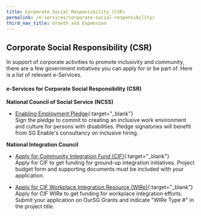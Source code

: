 ```yaml
---
title: Corporate Social Responsibility (CSR)
permalink: /e-services/corporate-social-responsibility/
third_nav_title: Growth and Expansion
---
```


## Corporate Social Responsibility (CSR)

In support of corporate activities to promote inclusivity and community, there are a few government initiatives you can apply for or be part of. Here is a list of relevant e-Services.

#### e-Services for Corporate Social Responsibility (CSR)

**National Council of Social Service (NCSS)**

- [Enabling Employment Pledge](https://form.gov.sg/#!/5e4a00425cb1370011a1d85c){:target="_blank"}
<br>Sign the pledge to commit to creating an inclusive work environment and culture for persons with disabilities. Pledge signatories will benefit from SG Enable's consultancy on inclusive hiring.

**National Integration Council**

- [Apply for Community Integration Fund (CIF)](https://oursggrants.gov.sg/){:target="_blank"}
<br>Apply for CIF to get funding for ground-up integration initiatives. Project budget form and supporting documents must be included with your application.     

- [Apply for CIF Workplace Integration Resource (WIRe)](https://oursggrants.gov.sg/){:target="_blank"}
<br>Apply for CIF WIRe to get funding for workplace integration efforts. Submit your application on OurSG Grants and indicate "WIRe Type #" in the project title.
